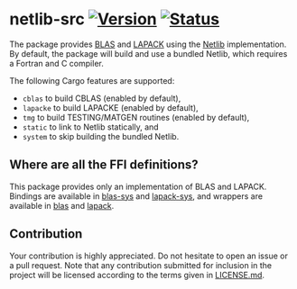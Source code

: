 # netlib-src [![Version][version-img]][version-url] [![Status][status-img]][status-url]

The package provides [BLAS][1] and [LAPACK][2] using the [Netlib][3]
implementation. By default, the package will build and use a bundled Netlib,
which requires a Fortran and C compiler.

The following Cargo features are supported:

* `cblas` to build CBLAS (enabled by default),
* `lapacke` to build LAPACKE (enabled by default),
* `tmg` to build TESTING/MATGEN routines (enabled by default),
* `static` to link to Netlib statically, and
* `system` to skip building the bundled Netlib.

## Where are all the FFI definitions?

This package provides only an implementation of BLAS and LAPACK. Bindings are
available in [blas-sys][4] and [lapack-sys][5], and wrappers are available in
[blas][6] and [lapack][7].

## Contribution

Your contribution is highly appreciated. Do not hesitate to open an issue or a
pull request. Note that any contribution submitted for inclusion in the project
will be licensed according to the terms given in [LICENSE.md](LICENSE.md).

[1]: https://en.wikipedia.org/wiki/Basic_Linear_Algebra_Subprograms
[2]: https://en.wikipedia.org/wiki/LAPACK
[3]: http://www.netlib.org/lapack

[4]: https://github.com/stainless-steel/blas-sys
[5]: https://github.com/stainless-steel/lapack-sys
[6]: https://github.com/stainless-steel/blas
[7]: https://github.com/stainless-steel/lapack

[status-img]: https://travis-ci.org/cmr/netlib-src.svg?branch=master
[status-url]: https://travis-ci.org/cmr/netlib-src
[version-img]: https://img.shields.io/crates/v/netlib-src.svg
[version-url]: https://crates.io/crates/netlib-src
